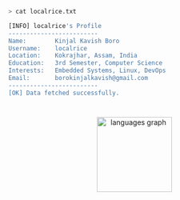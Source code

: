 ```bash
> cat localrice.txt

[INFO] localrice's Profile
-------------------------
Name:        Kinjal Kavish Boro
Username:    localrice
Location:    Kokrajhar, Assam, India
Education:   3rd Semester, Computer Science
Interests:   Embedded Systems, Linux, DevOps
Email:       borokinjalkavish@gmail.com
-------------------------
[OK] Data fetched successfully.
```

###

<br clear="both">

<div align="center">
  <img src="https://github-readme-stats.vercel.app/api/top-langs?username=localrice&locale=en&hide_title=true&layout=compact&card_width=320&langs_count=5&theme=dracula&hide_border=false&order=2" height="150" alt="languages graph"  />
</div>
